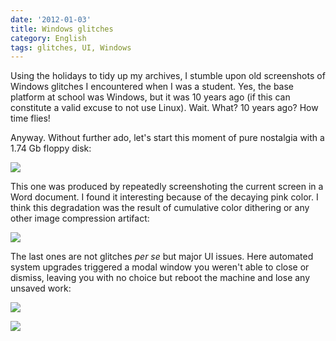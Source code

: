 ```yaml
---
date: '2012-01-03'
title: Windows glitches
category: English
tags: glitches, UI, Windows
---
```


Using the holidays to tidy up my archives, I stumble upon old screenshots of Windows glitches I encountered when I was a student. Yes, the base platform at school was Windows, but it was 10 years ago (if this can constitute a valid excuse to not use Linux). Wait. What? 10 years ago? How time flies!

Anyway. Without further ado, let's start this moment of pure nostalgia with a 1.74 Gb floppy disk:

![]({attach}SizePB.png)

This one was produced by repeatedly screenshoting the current screen in a Word document. I found it interesting because of the decaying pink color. I think this degradation was the result of cumulative color dithering or any other image compression artifact:

![]({attach}df.png)

The last ones are not glitches _per se_ but major UI issues. Here automated system upgrades triggered a modal window you weren't able to close or dismiss, leaving you with no choice but reboot the machine and lose any unsaved work:

![]({attach}update.png)

![]({attach}ie1.png)
